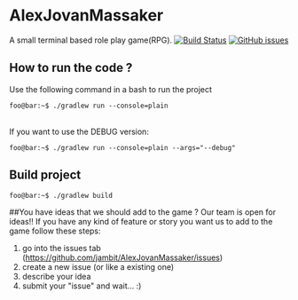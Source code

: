 # AlexJovanMassaker
A small terminal based role play game(RPG).
[![Build Status](https://travis-ci.org/jambit/AlexJovanMassaker.svg?branch=develop)](https://travis-ci.org/jambit/AlexJovanMassaker) [![GitHub issues](https://img.shields.io/github/issues/jambit/AlexJovanMassaker)](https://github.com/jambit/AlexJovanMassaker/issues)

## How to run the code ?
Use the following command in a bash to run the project
```console
foo@bar:~$ ./gradlew run --console=plain
```
\
If you want to use the DEBUG version:
```console
foo@bar:~$ ./gradlew run --console=plain --args="--debug"
```

## Build project
```console
foo@bar:~$ ./gradlew build
```

##You have ideas that we should add to the game ?
Our team is open for ideas!! If you have any kind of feature or story you want us to add to the game follow these steps:
1. go into the issues tab (https://github.com/jambit/AlexJovanMassaker/issues)
2. create a new issue (or like a existing one)
3. describe your idea
4. submit your "issue" and wait... :)